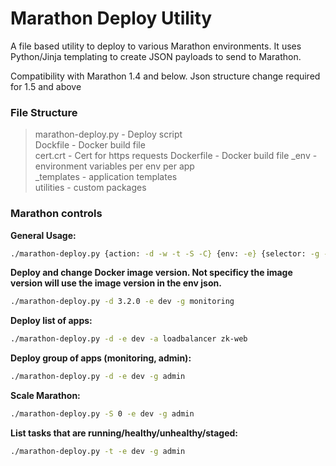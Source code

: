  # Marathon Deploy Utility
 A file based utility to deploy to various Marathon environments.  It uses Python/Jinja templating to create JSON payloads to send to Marathon.

Compatibility with Marathon 1.4 and below.  Json structure change required for 1.5 and above

### File Structure
> marathon-deploy.py - Deploy script  
> Dockfile - Docker build file  
> cert.crt - Cert for https requests
> Dockerfile - Docker build file
> _env - environment variables per env per app  
> _templates - application templates  
> utilities - custom packages

### Marathon controls
**General Usage:**
```sh
./marathon-deploy.py {action: -d -w -t -S -C} {env: -e} {selector: -g -a}
```
**Deploy and change Docker image version.  Not specificy the image version will use the image version in the env json.**
```sh
./marathon-deploy.py -d 3.2.0 -e dev -g monitoring
```
**Deploy list of apps:**
```sh
./marathon-deploy.py -d -e dev -a loadbalancer zk-web
```
**Deploy group of apps (monitoring, admin):**
```sh
./marathon-deploy.py -d -e dev -g admin
```
**Scale Marathon:**
```sh
./marathon-deploy.py -S 0 -e dev -g admin
```
**List tasks that are running/healthy/unhealthy/staged:**
```sh
./marathon-deploy.py -t -e dev -g admin
```